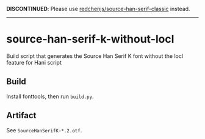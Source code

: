 **DISCONTINUED**: Please use [redchenjs/source-han-serif-classic](https://github.com/redchenjs/source-han-serif-classic) instead.

---

# source-han-serif-k-without-locl

Build script that generates the Source Han Serif K font without the locl feature for Hani script

## Build

Install fonttools, then run `build.py`.

## Artifact

See `SourceHanSerifK-*.2.otf`.
